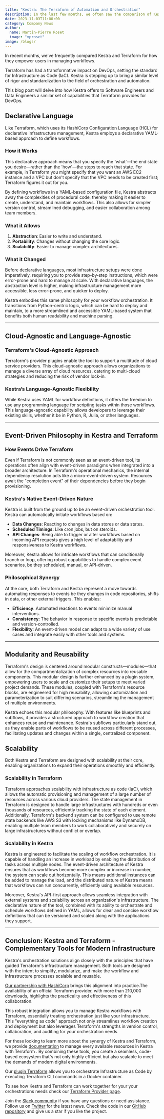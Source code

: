 ```yaml
---
title: "Kestra: The Terraform of Automation and Orchestration"
description: In the last few months, we often saw the comparison of Kestra with Terraform for how we allow our users to manage their workflows learn how we allign our philosophy to offer to Software and data Engineers the same transformative impact.
date: 2023-11-03T11:00:00
category: Company News
author:
  name: Martin-Pierre Roset
  image: "mproset"
image: /blogs/
---
```


In recent months, we've frequently compared Kestra and Terraform for how they empower users in managing workflows.

Terraform has had a transformative impact on DevOps, setting the standard for Infrastructure as Code (IaC). Kestra is stepping up to bring a similar level of rigor and standardization to the field of orchestration and automation.

This blog post will delve into how Kestra offers to Software Engineers and Data Engineers a similar set of capabilities that Terraform provides for DevOps.

## Declarative Language

Like Terraform, which uses its HashiCorp Configuration Language (HCL) for declarative infrastructure management, Kestra employs a declarative YAML-based approach to define workflows.

### How it Works
This declarative approach means that you specify the 'what'—the end state you desire—rather than the 'how'—the steps to reach that state. For example, in Terraform you might specify that you want an AWS EC2 instance and a VPC but don't specify that the VPC needs to be created first; Terraform figures it out for you.

By defining workflows in a YAML-based configuration file, Kestra abstracts away the complexities of procedural code, thereby making it easier to create, understand, and maintain workflows. This also allows for simpler version control, streamlined debugging, and easier collaboration among team members.

### What it Allows

1. **Abstraction**: Easier to write and understand.
2. **Portability**: Changes without changing the core logic.
3. **Scalability**: Easier to manage complex architectures.

### What it Changed
Before declarative languages, most infrastructure setups were done imperatively, requiring you to provide step-by-step instructions, which were error-prone and hard to manage at scale. With declarative languages, the abstraction level is higher, making infrastructure management more accessible, less error-prone, and quicker to deploy.

Kestra embodies this same philosophy for your workflow orchestration. It transitions from Python-centric logic, which can be hard to deploy and maintain, to a more streamlined and accessible YAML-based system that benefits both human readability and machine parsing.

---

## Cloud-Agnostic and Language-Agnostic

### Terraform's Cloud-Agnostic Approach
Terraform's provider plugins enable the tool to support a multitude of cloud service providers. This cloud-agnostic approach allows organizations to manage a diverse array of cloud resources, catering to multi-cloud strategies and reducing the risk of vendor lock-in.

### Kestra’s Language-Agnostic Flexibility
While Kestra uses YAML for workflow definitions, it offers the freedom to use any programming language for scripting tasks within those workflows. This language-agnostic capability allows developers to leverage their existing skills, whether it be in Python, R, Julia, or other languages.

---

## Event-Driven Philosophy in Kestra and Terraform

### How Events Drive Terraform
Even if Terraform is not commonly seen as an event-driven tool, its operations often align with event-driven paradigms when integrated into a broader architecture. In Terraform's operational mechanics, the internal dependency resolution acts like a micro-event-driven system. Resources await the "completion event" of their dependencies before they begin provisioning.

### Kestra's Native Event-Driven Nature
Kestra is built from the ground up to be an event-driven orchestration tool. Kestra can automatically initiate workflows based on:

- **Data Changes**: Reacting to changes in data stores or data states.
- **Scheduled Timings**: Like cron jobs, but on steroids.
- **API Changes**: Being able to trigger or alter workflows based on incoming API requests gives a high level of adaptability and responsiveness to Kestra workflows.

Moreover, Kestra allows for intricate workflows that can conditionally branch or loop, offering robust capabilities to handle complex event scenarios, be they scheduled, manual, or API-driven.

### Philosophical Synergy
At the core, both Terraform and Kestra represent a move towards automating responses to events be they changes in code repositories, shifts in data, or other external triggers. This enables:

- **Efficiency**: Automated reactions to events minimize manual interventions.
- **Consistency**: The behavior in response to specific events is predictable and version-controlled.
- **Flexibility**: An event-driven model can adapt to a wide variety of use cases and integrate easily with other tools and systems.

---

## Modularity and Reusability

Terraform's design is centered around modular constructs—modules—that allow for the compartmentalization of complex resources into reusable components. This modular design is further enhanced by a plugin system, empowering users to scale and customize their setups to meet varied project demands. These modules, coupled with Terraform's resource blocks, are engineered for high reusability, allowing customization and parameterization to suit differing scenarios, streamlining the management of multiple environments.

Kestra echoes this modular philosophy. With features like blueprints and subflows, it provides a structured approach to workflow creation that enhances reuse and maintenance. Kestra's subflows particularly stand out, as they enable parts of workflows to be reused across different processes, facilitating updates and changes within a single, centralized component.

## Scalability

Both Kestra and Terraform are designed with scalability at their core, enabling organizations to expand their operations smoothly and efficiently.

### Scalability in Terraform
Terraform approaches scalability with infrastructure as code (IaC), which allows the automatic provisioning and management of a large number of resources across various cloud providers. The state management in Terraform is designed to handle large infrastructures with hundreds or even thousands of resources, efficiently tracking the state of each element. Additionally, Terraform's backend system can be configured to use remote state backends like AWS S3 with locking mechanisms like DynamoDB, enabling multiple team members to work collaboratively and securely on large infrastructures without conflict or overlap.

### Scalability in Kestra
Kestra is engineered to facilitate the scaling of workflow orchestration. It is capable of handling an increase in workload by enabling the distribution of tasks across multiple nodes. The event-driven architecture of Kestra ensures that as workflows become more complex or increase in number, the system can scale out horizontally. This means additional instances can be added to manage the load, and the distributed nature of Kestra means that workflows can run concurrently, efficiently using available resources.

Moreover, Kestra's API-first approach allows seamless integration with external systems and scalability across an organization's infrastructure. The declarative nature of the tool, combined with its ability to orchestrate and schedule workflows defined in YAML, allows for clear and concise workflow definitions that can be versioned and scaled along with the applications they support. 

---

## Conclusion: Kestra and Terraform - Complementary Tools for Modern Infrastructure

Kestra's orchestration solutions align closely with the principles that have guided Terraform's infrastructure management. Both tools are designed with the intent to simplify, modularize, and make the workflow and infrastructure processes scalable and reusable.

[Our partnership with HashiCorp](https://kestra.io/blogs/2023-09-19-kestra-terraform-partnership) brings this alignment into practice.The availability of an official Terraform provider, with more than 210,000 downloads, highlights the practicality and effectiveness of this collaboration.

This robust integration allows you to manage Kestra workflows with Terraform, essentially treating orchestration just like your infrastructure. This "everything as code" approach not only streamlines workflow creation and deployment but also leverages Terraform's strengths in version control, collaboration, and auditing for your orchestration needs.

For those looking to learn more about the synergy of Kestra and Terraform, we provide [documentation](https://kestra.io/docs/developer-guide/cicd/terraform) to manage every available resources in Kestra with Terraform . By combining these tools, you create a seamless, code-based ecosystem that's not only highly efficient but also scalable to meet the demands of modern digital environments.

Our [plugin Terraform](https://kestra.io/plugins/plugin-terraform) allows you to orchestrate Infrastructure as Code by executing Terraform CLI commands in a Docker container. 

To see how Kestra and Terraform can work together for your your orchestrations needs check our [Terraform Provider page](https://kestra.io/use-cases/terraform-provider).

Join the [Slack community](https://kestra.io/slack) if you have any questions or need assistance. Follow us on [Twitter](https://twitter.com/kestra_io) for the latest news. Check the code in our [GitHub repository](https://github.com/kestra-io/kestra) and give us a star if you like the project.

